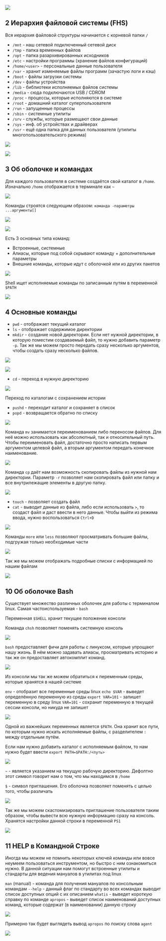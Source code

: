 
![](_png/telegram-cloud-photo-size-2-5334936663031411954-y.jpg)

## 2 Иерархия файловой системы (FHS)

Вся иерархия файловой структуры начинается с корневой папки `/`

- `/mnt` - наш сетевой подключенный сетевой диск 
- `/tmp` - папка временных файлов
- `/opt` - папка разархивированных исходников
- `/etc` - настройки программы (хранение файлов конфигураций)
- `/home/<user>` - персональные данные пользователя
- `/var` - хранит изменяемые файлы программ (зачастую логи и кэш)
- `/boot` - файлы загрузки системы
- `/dev` - файлы устройства
- `/lib` - библиотеки исполняемых файлов системы
- `/media` - сюда подключаются USB / CDROM
- `/proc` - процессы, которые исполняются в системе
- `/root` - домашний каталог суперпользователя
- `/run` - запущенные процессы
- `/sbin` - системные утилиты
- `/srv` - службы, которые размещают свои данные
- `/sys` - инф. об устройствах и драйверах
- `/usr` - ещё одна папка для данных пользователя (утилиты многопользовательского режима)

![](_png/70afebe7c06df7b9c0926d5639b3da91.png)

![](_png/telegram-cloud-photo-size-2-5260352571661481337-y.jpg)

## 3 Об оболочке и командах 

Для каждого пользователя в системе создаётся свой каталог в `/home`. Изначально `/home` отображается в терминале как `~`

![](_png/eb9639e8b419e81f250f2c95644a2804.png)

Команды строятся следующим образом: `команда -параметры ...аргументы[]`

![](_png/21ae2dc7b1a2687820c1b0f4d25ec94c.png)

![](_png/b87d6de5cf196b3223e2a12ac25d3b8b.png)

Есть 3 основных типа команд:
- Встроенные, системные
- Алиасы, которые под собой скрывают команду + дополнительные параметры
- Внешние команды, которые идут с оболочкой или из других пакетов

![](_png/6620b3c3aca57fb6566968f40d84cdaf.png)

Shell ищет исполняемые команды по записанным путям в переменной `$PATH` 

![](_png/0829ae8117593fd93c1c687d25a0f641.png)

## 4 Основные команды 

- `pwd` - отображает текущий каталог
- `ls` - отображает содержимое директории
- `mkdir` - создание новой директории. Если нет нужной директории, в которую поместим создаваемый файл, то нужно добавить параметр `-p`. Так же мы можем просто передать сразу несколько аргументов, чтобы создать сразу несколько файлов.

![](_png/7564926593cc5a3b5d32654ba4fc51f5.png)

![](_png/771c8b98366da639c9101a53d4ae6d8b.png)

- `cd` - переход в нужную директорию

![](_png/a8973267a7ca8b4dea39b3490205056e.png)

Переход по каталогам с сохранением истории

- `pushd` - переходит каталог и сохраняет в список
- `popd` - возвращается обратно по списку

![](_png/c8d941677a139e6bbc51eedca7d07744.png)

Команда `mv` занимается переименованием либо переносом файлов. Для неё можно использовать как абсолютный, так и относительный путь. Чтобы переименовать файл, достаточно просто написать первым аргументом целевой файл, а вторым аргументом передать конечное наименование.

![](_png/06b350bdc324c3b7aa6ae32dcc00a75d.png)

Команда `cp` даёт нам возможность скопировать файлы из нужной нам директории. Параметр `-r` позволяет нам скопировать файл или папку и все внутрилежащие элементы в другую папку. 

![](_png/aa0eabdd221c7bb0bda6edc40b41bc39.png)

- `touch` - позволяет создать файл
- `cat` - выводит данные из файла, либо если использовать `>`, то создаст файл и даст ввести в него данные. Чтобы выйти из режима ввода, нужно воспользоваться `Ctrl+D`

![](_png/ab7e7d1fbb69914cba4d3c62c074b817.png)

Команды `more` или `less` позволяют просматривать большие файлы, подгружая только необходимые части

![](_png/5006447be5f93633720b76e8d9c4d726.png)

Так же мы можем отображать подробные списки с информацией по нашим файлам

![](_png/06640ca27f42a604141261f45cbf247f.png)

## 10 Об оболочке Bash 

Существует множество различных оболочек для работы с терминалом linux. Самая частоиспользуемая - `bash`

Переменная `$SHELL` хранит текущее положение консоли

Команда `chsh` позволяет поменять системную консоль

![](_png/Pasted%20image%2020240716185537.png)

`bash` предоставляет фичи для работы с линуксом, которые упрощают нашу жизнь. В нём можно задавать алиасы, просматривать историю и так же он предоставляет автокомплит команд.

![](_png/Pasted%20image%2020240716185648.png)

Из консоли мы так же можем обратиться к переменным среды, которые хранятся в нашей системе

`env` - отобразит все переменные среды linux
`echo $VAR` - выведет определённую переменную из среды
`export VAR=101` - запишет переменную в среду linux
`VAR=101` - сохранит переменную в текущей сессии консоли, но никуда не запишет

![](_png/Pasted%20image%2020240716190144.png)

Одной из важнейших переменных является `$PATH`. Она хранит все пути, по которым нужно искать исполняемые файлы, с разделителем `:` между отдельным путём.

Если нам нужно добавить каталог с исполняемым файлом, то нам нужно будет ввести `export PATH=$PATH:/<путь>`

![](_png/Pasted%20image%2020240716190945.png)

`~` - является указанием на текущую рабочую директорию. Дефолтно этот символ говорит нам о том, что мы находимся в `/home`

`$` - символ приглашения. Его оболочка позволяет поменять с целью того, чтобы различать  

![](_png/Pasted%20image%2020240716191212.png)

Так же мы можем скастомизировать приглашение пользователя таким образом, чтобы вывести всю нужную информацию сразу на консоль. Хранятся настройки данной строки в переменной `PS1`

![](_png/Pasted%20image%2020240716191317.png)

## 11 HELP в Командной Строке

Иногда мы можем не помнить некоторых ключей команды или вовсе неумеем пользоваться инструментом, но быстро с ним ознакомиться нужно. В данной ситуации нам помогут встроенные утилиты и стандарты для ведения мануалов в утилитах под linux

`man` (manual) - команда для получения мануалов по консольным командам
`--help` - данный флаг по стандарту во всех командах выводит список доступных опций с их описанием
`whatis` - выведет короткую справку по команде
`apropos` - выведет список наименований доступных команд, которые содержат (в наименовании) данную строку

![](_png/Pasted%20image%2020240716193506.png)

Примерно так будет выглядеть вывод `apropos` по поиску слова `agent`

![](_png/Pasted%20image%2020240716193556.png)
